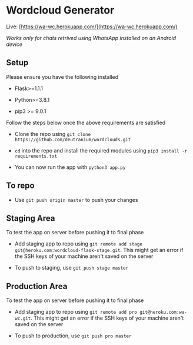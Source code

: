 # Wordcloud Generator

Live: [https://wa-wc.herokuapp.com/](https://wa-wc.herokuapp.com/)

*Works only for chats retrived using WhatsApp installed on an Android device*

## Setup

Please ensure you have the following installed

- Flask>=1.1.1

- Python>=3.8.1

- pip3 >= 9.0.1

Follow the steps below once the above requirements are satisfied

- Clone the repo using `git clone https://github.com/deutranium/wordclouds.git`

- `cd` into the repo and install the required modules using `pip3 install -r requirements.txt`

- You can now run the app with `python3 app.py`

## To repo

- Use `git push origin master` to push your changes

## Staging Area

To test the app on server before pushing it to final phase

- Add staging app to repo using `git remote add stage git@heroku.com:wordcloud-flask-stage.git`. This might get an error if the SSH keys of your machine aren't saved on the server

- To push to staging, use `git push stage master`

## Production Area

To test the app on server before pushing it to final phase

- Add staging app to repo using `git remote add pro git@heroku.com:wa-wc.git`. This might get an error if the SSH keys of your machine aren't saved on the server

- To push to production, use `git push pro master`
